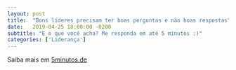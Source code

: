 ```yaml
---
layout: post
title:  "Bons líderes precisam ter boas perguntas e não boas respostas"
date:   2019-04-25 18:00:00 -0200
subtitle: "E o que você acha? Me responda em até 5 minutos :)"
categories: ['Liderança']
---
```


Saiba mais em [5minutos.de](http://5minutos.de/)

<div id="embed-5-minutos" data-url="http://5minutos.de/?bons-lideres-precisam-ter-boas-perguntas-e-nao-boas-respostas-por-linocente"></div>

<link rel="stylesheet" href="http://5minutos.de/embed/style.css">
<script src="http://5minutos.de/embed/script.js"></script>

